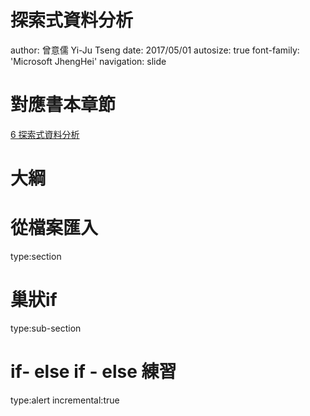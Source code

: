 探索式資料分析
========================================================
author: 曾意儒 Yi-Ju Tseng
date: 2017/05/01
autosize: true
font-family: 'Microsoft JhengHei'
navigation: slide


對應書本章節
========================================================
[6 探索式資料分析](http://yijutseng.github.io/DataScienceRBook/eda.html)

大綱
====================================


從檔案匯入
====================================
type:section


巢狀if
====================================
type:sub-section 

if- else if - else 練習
====================================
type:alert
incremental:true
